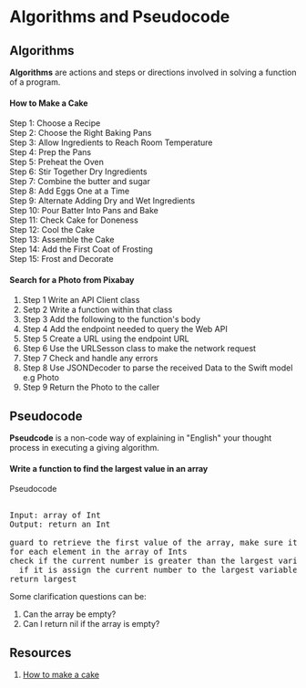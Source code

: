 # Algorithms and Pseudocode

## Algorithms 

**Algorithms** are actions and steps or directions involved in solving a function of a program. 

#### How to Make a Cake  

Step 1: Choose a Recipe  
Step 2: Choose the Right Baking Pans  
Step 3: Allow Ingredients to Reach Room Temperature  
Step 4: Prep the Pans  
Step 5: Preheat the Oven  
Step 6: Stir Together Dry Ingredients  
Step 7: Combine the butter and sugar  
Step 8: Add Eggs One at a Time  
Step 9: Alternate Adding Dry and Wet Ingredients  
Step 10: Pour Batter Into Pans and Bake  
Step 11: Check Cake for Doneness  
Step 12: Cool the Cake  
Step 13: Assemble the Cake  
Step 14: Add the First Coat of Frosting  
Step 15: Frost and Decorate  


#### Search for a Photo from Pixabay 

1. Step 1 Write an API Client class 
2. Setp 2 Write a function within that class
3. Step 3 Add the following to the function's body
4. Step 4 Add the endpoint needed to query the Web API 
5. Step 5 Create a URL using the endpoint URL 
6. Step 6 Use the URLSesson class to make the network request 
7. Step 7 Check and handle any errors  
8. Step 8 Use JSONDecoder to parse the received Data to the Swift model e.g Photo 
9. Step 9 Return the Photo to the caller


## Pseudocode

**Pseudcode** is a non-code way of explaining in "English" your thought process in executing a giving algorithm. 

#### Write a function to find the largest value in an array 

Pseudocode

<pre> 
Input: array of Int
Output: return an Int

guard to retrieve the first value of the array, make sure it's mutable and define it as largest 
for each element in the array of Ints 
check if the current number is greater than the largest variable
  if it is assign the current number to the largest variable
return largest
</pre> 

Some clarification questions can be:
1. Can the array be empty? 
2. Can I return nil if the array is empty?

## Resources 

1. [How to make a cake](https://www.bhg.com/recipes/how-to/bake/how-to-make-a-cake/)
